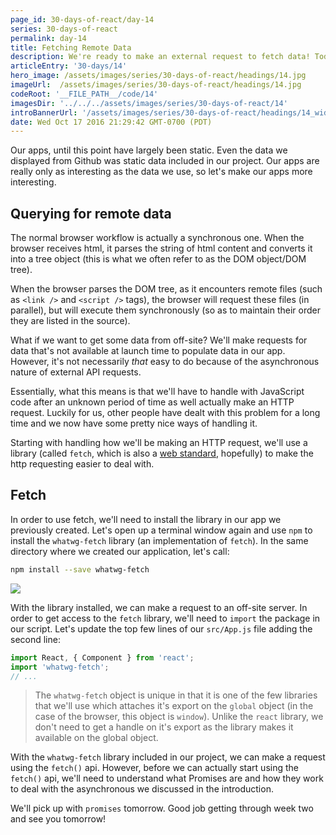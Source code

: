 ```yaml
---
page_id: 30-days-of-react/day-14
series: 30-days-of-react
permalink: day-14
title: Fetching Remote Data
description: We're ready to make an external request to fetch data! Today we're looking at the first step of making a call to an external API.
articleEntry: '30-days/14'
hero_image: /assets/images/series/30-days-of-react/headings/14.jpg
imageUrl:  /assets/images/series/30-days-of-react/headings/14.jpg
codeRoot: '__FILE_PATH__/code/14'
imagesDir: '../../../assets/images/series/30-days-of-react/14'
introBannerUrl: '/assets/images/series/30-days-of-react/headings/14_wide.jpg'
date: Wed Oct 17 2016 21:29:42 GMT-0700 (PDT)
---
```


Our apps, until this point have largely been static. Even the data we displayed from Github was static data included in our project. Our apps are really only as interesting as the data we use, so let's make our apps more interesting.

## Querying for remote data

The normal browser workflow is actually a synchronous one. When the browser receives html, it parses the string of html content and converts it into a tree object (this is what we often refer to as the DOM object/DOM tree). 

When the browser parses the DOM tree, as it encounters remote files (such as `<link />` and `<script />` tags), the browser will request these files (in parallel), but will execute them synchronously (so as to maintain their order they are listed in the source). 

What if we want to get some data from off-site? We'll make requests for data that's not available at launch time to populate data in our app. However, it's not necessarily _that_ easy to do because of the asynchronous nature of external API requests. 

Essentially, what this means is that we'll have to handle with JavaScript code after an unknown period of time as well actually make an HTTP request. Luckily for us, other people have dealt with this problem for a long time and we now have some pretty nice ways of handling it.

Starting with handling how we'll be making an HTTP request, we'll use a library (called `fetch`, which is also a [web standard](https://fetch.spec.whatwg.org/), hopefully) to make the http requesting easier to deal with. 

## Fetch

In order to use fetch, we'll need to install the library in our app we previously created. Let's open up a terminal window again and use `npm` to install the `whatwg-fetch` library (an implementation of `fetch`). In the same directory where we created our application, let's call:

```bash
npm install --save whatwg-fetch
```

<img class="wide" src="{{ imagesDir }}/install-fetch.jpg" />

With the library installed, we can make a request to an off-site server. In order to get access to the `fetch` library, we'll need to `import` the package in our script. Let's update the top few lines of our `src/App.js` file adding the second line:

```javascript
import React, { Component } from 'react';
import 'whatwg-fetch';
// ...
```

> The `whatwg-fetch` object is unique in that it is one of the few libraries that we'll use which attaches it's export on the `global` object (in the case of the browser, this object is `window`). 
> Unlike the `react` library, we don't need to get a handle on it's export as the library makes it available on the global object.

With the `whatwg-fetch` library included in our project, we can make a request using the `fetch()` api. However, before we can actually start using the `fetch()` api, we'll need to understand what Promises are and how they work to deal with the asynchronous we discussed in the introduction. 

We'll pick up with `promises` tomorrow. Good job getting through week two and see you tomorrow!
